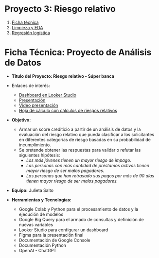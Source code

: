 # Proyecto 3: Riesgo relativo
1. [Ficha técnica](#ficha-técnica-proyecto-de-análisis-de-datos)
2. [Limpieza y EDA](limpieza_y_EDA_dataset_banco.ipynb)
3. [Regresión logística](hito_3_regresion_logistica.ipynb)


# Ficha Técnica: Proyecto de Análisis de Datos
- **Título del Proyecto: Riesgo relativo - Súper banca**
  
- Enlaces de interés:
    - [Dashboard en Looker Studio](https://lookerstudio.google.com/reporting/dcc2623b-bdec-4d52-8b76-c26513140f85)
    - [Presentación](https://drive.google.com/file/d/1bsM08YrfMaNCngJQjkju52jtgrDTvnZL/view?usp=sharing)
    - [Video presentación](https://www.loom.com/share/cefa07de469041f79c391fc519218b3e?sid=5fdafcd1-ec99-491d-8354-9746024ba5a1)
    - [Hoja de cálculo con cálculos de riesgos relativos](https://docs.google.com/spreadsheets/d/1Fkjf9YsDGJ-QDI_h1pUsP88Xc_O9GHVL4ooqc07GK7w/edit?usp=sharing)
 
- **Objetivo:**
    - Armar un score crediticio a partir de un análisis de datos y la evaluación del riesgo relativo que pueda clasificar a los solicitantes en diferentes categorías de riesgo basadas en su probabilidad de incumplimiento.
    - Se pretende obtener las respuestas para validar o refutar las siguientes hipótesis:
        - *Los más jóvenes tienen un mayor riesgo de impago.*
        - *Las personas con más cantidad de préstamos activos tienen mayor riesgo de ser malos pagadores.*
        - *Las personas que han retrasado sus pagos por más de 90 días tienen mayor riesgo de ser malos pagadores.*
          
- **Equipo:** Julieta Salto
  
- **Herramientas y Tecnologías:**
    - Google Colab y Python para el procesamiento de datos y la ejecución de modelos
    - Google Big Query para el armado de consultas y definición de nuevas variables
    - Looker Studio para configurar un dashboard
    - Figma para la presentación final
    - Documentación de Google Console
    - Documentación Python
    - OpenAI - ChatGPT
    
